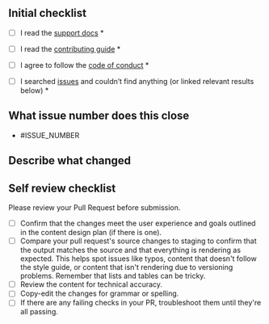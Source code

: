 ## Initial checklist
- [ ] I read the [support docs](https://github.com/seraph776/TemplatePythonRepo/blob/main/SUPPORT.md) *
- [ ] I read the [contributing guide](https://github.com/seraph776/TemplatePythonRepo/blob/main/CONTRIBUTING.md) *
- [ ] I agree to follow the [code of conduct](https://github.com/seraph776/TemplatePythonRepo/blob/main/CODE-OF-CONDUCT.md) *
- [ ] I searched [issues](https://github.com/seraph776/TemplatePythonRepo/issues) and couldn’t find anything (or linked relevant results below) *


## What issue number does this close

- #ISSUE_NUMBER 

## Describe what changed


## Self review checklist

Please review your Pull Request before submission.


- [ ] Confirm that the changes meet the user experience and goals outlined in the content design plan (if there is one).
- [ ] Compare your pull request's source changes to staging to confirm that the output matches the source and that everything is rendering as expected. This helps spot issues like typos, content that doesn't follow the style guide, or content that isn't rendering due to versioning problems. Remember that lists and tables can be tricky.
- [ ] Review the content for technical accuracy.
- [ ] Copy-edit the changes for grammar or spelling.
- [ ] If there are any failing checks in your PR, troubleshoot them until they're all passing.

